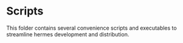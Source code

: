 # Scripts

This folder contains several convenience scripts and executables to streamline hermes development and distribution.
